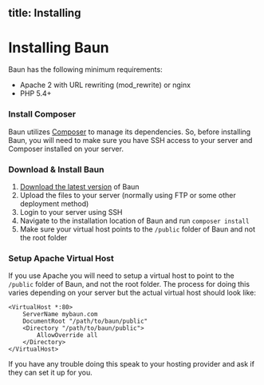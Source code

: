 title: Installing
----
# Installing Baun

Baun has the following minimum requirements:

* Apache 2 with URL rewriting (mod_rewrite) or nginx
* PHP 5.4+

### Install Composer

Baun utilizes [Composer](http://getcomposer.org) to manage its dependencies. So, before installing Baun, you will
need to make sure you have SSH access to your server and Composer installed on your server.

### Download & Install Baun

1. [Download the latest version](https://github.com/gilbitron/Baun/releases) of Baun
2. Upload the files to your server (normally using FTP or some other deployment method)
3. Login to your server using SSH
4. Navigate to the installation location of Baun and run `composer install`
5. Make sure your virtual host points to the `/public` folder of Baun and not the root folder

### Setup Apache Virtual Host

If you use Apache you will need to setup a virtual host to point to the `/public` folder of Baun, and
not the root folder. The process for doing this varies depending on your server but the actual
virtual host should look like:

    <VirtualHost *:80>
        ServerName mybaun.com
        DocumentRoot "/path/to/baun/public"
        <Directory "/path/to/baun/public">
            AllowOverride all
        </Directory>
    </VirtualHost>

If you have any trouble doing this speak to your hosting provider and ask if they can set it up for you.